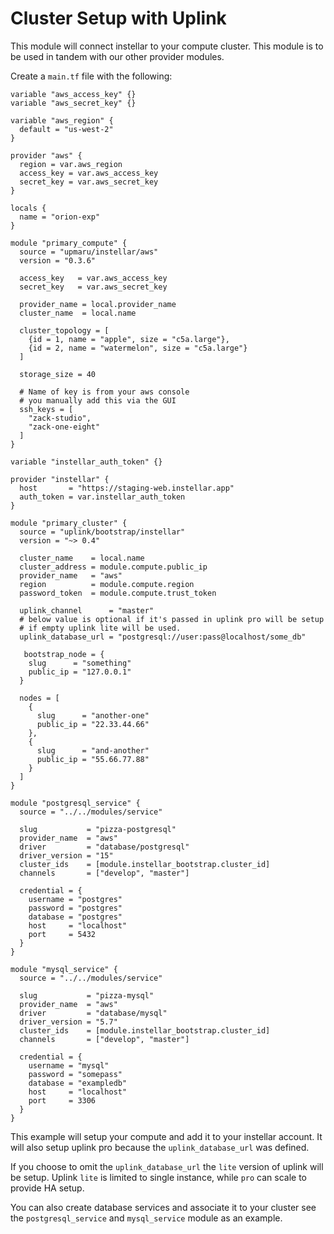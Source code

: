 # Cluster Setup with Uplink

This module will connect instellar to your compute cluster. This module is to be used in tandem with our other provider modules.

Create a `main.tf` file with the following:

```hcl
variable "aws_access_key" {}
variable "aws_secret_key" {}

variable "aws_region" {
  default = "us-west-2"
}

provider "aws" {
  region = var.aws_region
  access_key = var.aws_access_key
  secret_key = var.aws_secret_key
}

locals {
  name = "orion-exp"
}

module "primary_compute" {
  source = "upmaru/instellar/aws"
  version = "0.3.6"

  access_key   = var.aws_access_key
  secret_key   = var.aws_secret_key

  provider_name = local.provider_name
  cluster_name  = local.name

  cluster_topology = [
    {id = 1, name = "apple", size = "c5a.large"},
    {id = 2, name = "watermelon", size = "c5a.large"}
  ]
  
  storage_size = 40

  # Name of key is from your aws console
  # you manually add this via the GUI
  ssh_keys = [
    "zack-studio",
    "zack-one-eight"
  ]
}

variable "instellar_auth_token" {}

provider "instellar" {
  host       = "https://staging-web.instellar.app"
  auth_token = var.instellar_auth_token
}

module "primary_cluster" {
  source = "uplink/bootstrap/instellar"
  version = "~> 0.4"

  cluster_name    = local.name
  cluster_address = module.compute.public_ip
  provider_name   = "aws"
  region          = module.compute.region
  password_token  = module.compute.trust_token

  uplink_channel      = "master"
  # below value is optional if it's passed in uplink pro will be setup
  # if empty uplink lite will be used.
  uplink_database_url = "postgresql://user:pass@localhost/some_db"

   bootstrap_node = {
    slug      = "something"
    public_ip = "127.0.0.1"
  }

  nodes = [
    {
      slug      = "another-one"
      public_ip = "22.33.44.66"
    },
    {
      slug      = "and-another"
      public_ip = "55.66.77.88"
    }
  ]
}

module "postgresql_service" {
  source = "../../modules/service"

  slug           = "pizza-postgresql"
  provider_name  = "aws"
  driver         = "database/postgresql"
  driver_version = "15"
  cluster_ids    = [module.instellar_bootstrap.cluster_id]
  channels       = ["develop", "master"]

  credential = {
    username = "postgres"
    password = "postgres"
    database = "postgres"
    host     = "localhost"
    port     = 5432
  }
}

module "mysql_service" {
  source = "../../modules/service"

  slug           = "pizza-mysql"
  provider_name  = "aws"
  driver         = "database/mysql"
  driver_version = "5.7"
  cluster_ids    = [module.instellar_bootstrap.cluster_id]
  channels       = ["develop", "master"]

  credential = {
    username = "mysql"
    password = "somepass"
    database = "exampledb"
    host     = "localhost"
    port     = 3306
  }
}
```

This example will setup your compute and add it to your instellar account. It will also setup uplink pro because the `uplink_database_url` was defined.

If you choose to omit the `uplink_database_url` the `lite` version of uplink will be setup. Uplink `lite` is limited to single instance, while `pro` can scale to provide HA setup.

You can also create database services and associate it to your cluster see the `postgresql_service` and `mysql_service` module as an example.
